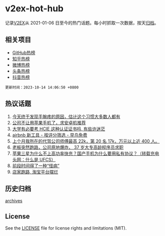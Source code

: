 # v2ex-hot-hub

 记录[V2EX](https://www.v2ex.com/)从 2021-01-06 日至今的热门话题。每小时抓取一次数据，按天[归档](archives)。
 
 ## 相关项目

- [GitHub热榜](https://github.com/it985/github-hot-hub)
- [知乎热榜](https://github.com/it985/zhihu-hot-hub)
- [微博热榜](https://github.com/it985/weibo-hot-hub)
- [头条热榜](https://github.com/it985/toutiao-hot-hub)
- [抖音热榜](https://github.com/it985/douyin-hot-hub)


 `更新时间：2023-10-14 14:06:50 +0800`

## 热议话题

1. [今天终于发现手腕疼的原因，估计这个习惯大多数人都有](https://www.v2ex.com/t/981769)
1. [公司不让用苹果手机了，求安卓机推荐](https://www.v2ex.com/t/981906)
1. [大学有必要考 HCIE 这种认证证书吗, 有些许迷茫](https://www.v2ex.com/t/981708)
1. [airbnb 新工具 - 按评分筛选 - 早鸟免费](https://www.v2ex.com/t/981781)
1. [上个月我所在的代驾公司师傅最高 22k，第 20 名 17k，万元以上近 400 人。](https://www.v2ex.com/t/981691)
1. [老板突然跑路，公司原地爆炸， 37 岁大专高龄程序员求职](https://www.v2ex.com/t/981714)
1. [苹果三星为什么不上高功率快充？国产手机为什么要用私有协议？（转载充电头网：什么是 UFCS）](https://www.v2ex.com/t/981752)
1. [前段时间得了一种“怪病”](https://www.v2ex.com/t/981705)
1. [店家跑路, 淘宝平台摆烂](https://www.v2ex.com/t/981725)

## 历史归档

[archives](archives)

## License

See the [LICENSE](LICENSE) file for license rights and limitations (MIT).
